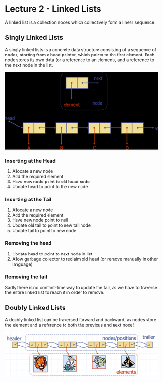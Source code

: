 # Lecture 2 - Linked Lists

A linked list is a collection nodes which collectively form a linear sequence.

## Singly Linked Lists

A singly linked lists is a concrete data structure consisting of a sequence of nodes, starting from a head pointer, which points to the first element. Each node stores its own data (or a reference to an element), and a reference to the next node in the list.

![Illustraction of data stored by nodes](img/LinkedList.png)

### Inserting at the Head

1. Allocate a new node
2. Add the required element
3. Have new node point to old head node
4. Update head to point to the new node

### Inserting at the Tail

1. Allocate a new node
2. Add the required element
3. Have new node point to null
4. Update old tail to point to new tail node
5. Update tail to point to new node

### Removing the head

1. Update head to point to next node in list
2. Allow garbage collector to reclaim old head (or remove manually in other language)

### Removing the tail

Sadly there is no contant-time way to update the tail, as we have to traverse the entire linked list to reach it in order to remove.

## Doubly Linked Lists

A doubly linked list can be traversed forward and backward, as nodes store the element and a reference to both the previous and next node!

![Illustration showing the structure of a doubly linked list](img/DoubleLinkedList.png)
